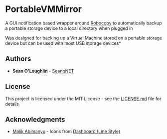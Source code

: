 # PortableVMMirror
A GUI notification based wrapper around [Robocopy](https://docs.microsoft.com/en-us/windows-server/administration/windows-commands/robocopy) to automatically backup a portable storage device to a local directory when plugged in

Was designed for backing up a Virtual Machine stored on a portable storage device but can be used with most USB storage devices*


## Authors


*  **Sean O'Loughlin** - [SeanoNET](https://github.com/SeanoNET)

  

## License

  

This project is licensed under the MIT License - see the [LICENSE.md](LICENSE) file for details

  

## Acknowledgments

  

* [Malik Abimanyu](https://www.iconfinder.com/abimanyu17) - Icons from [Dashboard (Line Style)](https://www.iconfinder.com/iconsets/dashboard-line-style-1) 